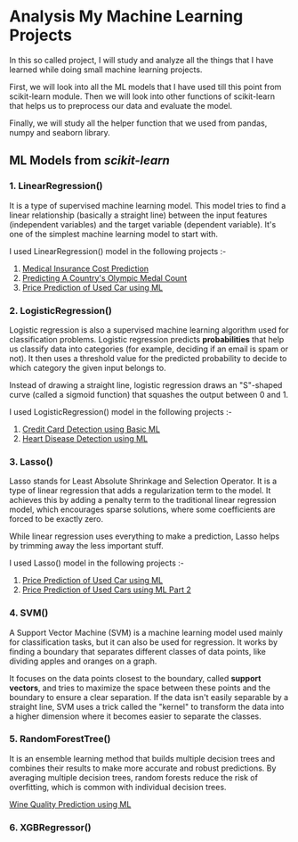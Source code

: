 # Analysis My Machine Learning Projects 

In this so called project, I will study and analyze all the things that I have learned while doing small machine learning projects. 

First, we will look into all the ML models that I have used till this point from scikit-learn module. Then we will look into other functions of scikit-learn that helps us to preprocess our data and evaluate the model.

Finally, we will study all the helper function that we used from pandas, numpy and seaborn library.

## ML Models from *scikit-learn*
###  1. LinearRegression()
It is a type of supervised machine learning model. This model tries to find a linear relationship (basically a straight line) between the input features (independent variables) and the target variable (dependent variable). It's one of the simplest machine learning model to start with.

I used LinearRegression() model in the following projects :-
1. [Medical Insurance Cost Prediction](https://github.com/sreedevnair/Medical-Insurance-Cost-Prediction)
2. [Predicting A Country's Olympic Medal Count](https://github.com/sreedevnair/Predicting-A-Country-s-Olympic-Medal-Count)
3. [Price Prediction of Used Car using ML](https://github.com/sreedevnair/Price-prediction-of-used-cars-using-basic-ML)

### 2. LogisticRegression()
Logistic regression is also a supervised machine learning algorithm used for classification problems. Logistic regression predicts **probabilities** that help us classify data into categories (for example, deciding if an email is spam or not). It then uses a threshold value for the predicted probability to decide to which category the given input belongs to.

Instead of drawing a straight line, logistic regression draws an "S"-shaped curve (called a sigmoid function) that squashes the output between 0 and 1.

I used LogisticRegression() model in the following projects :-
1. [Credit Card Detection using Basic ML](https://github.com/sreedevnair/Credit-card-fraud-detection-using-ML)
2. [Heart Disease Detection using ML](https://github.com/sreedevnair/Heart-disease-prediction-using-basic-ML)

### 3. Lasso()
Lasso stands for Least Absolute Shrinkage and Selection Operator. It is a type of linear regression that adds a regularization term to the model. It achieves this by adding a penalty term to the traditional linear regression model, which encourages sparse solutions, where some coefficients are forced to be exactly zero.

While linear regression uses everything to make a prediction, Lasso helps by trimming away the less important stuff.

I used Lasso() model in the following projects :-
1. [Price Prediction of Used Car using ML](https://github.com/sreedevnair/Price-prediction-of-used-cars-using-basic-ML)
2. [Price Prediction of Used Cars using ML Part 2](https://github.com/sreedevnair/Price-prediction-of-used-cars-using-ML-part-2)

### 4. SVM()
A Support Vector Machine (SVM) is a machine learning model used mainly for classification tasks, but it can also be used for regression. It works by finding a boundary that separates different classes of data points, like dividing apples and oranges on a graph. 

It focuses on the data points closest to the boundary, called **support vectors**, and tries to maximize the space between these points and the boundary to ensure a clear separation. If the data isn't easily separable by a straight line, SVM uses a trick called the "kernel" to transform the data into a higher dimension where it becomes easier to separate the classes.

### 5. RandomForestTree()
It is an ensemble learning method that builds multiple decision trees and combines their results to make more accurate and robust predictions. By averaging multiple decision trees, random forests reduce the risk of overfitting, which is common with individual decision trees.

[Wine Quality Prediction using ML](https://github.com/sreedevnair/Wine-quality-prediction-using-basic-ML)

### 6. XGBRegressor()
